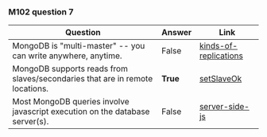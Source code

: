 ### M102 question 7

| Question | Answer | Link |
| ------ | ------ | ------ |
| MongoDB is &quot;multi-master&quot; -- you can write anywhere, anytime. | False | [kinds-of-replications] |
| MongoDB supports reads from slaves/secondaries that are in remote locations. | **True** | [setSlaveOk] |
| Most MongoDB queries involve javascript execution on the database server(s). | False | [server-side-js] |

[kinds-of-replications]: <https://docs.mongodb.com/manual/faq/replica-sets/#what-kinds-of-replication-does-mongodb-support/>
[setSlaveOk]: <https://docs.mongodb.com/manual/reference/method/rs.slaveOk/>
[server-side-js]: <https://docs.mongodb.com/manual/core/server-side-javascript/#overview>
